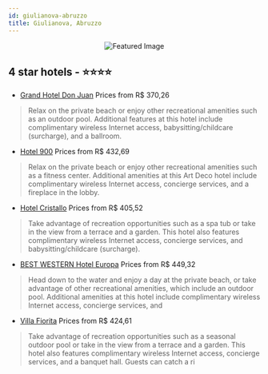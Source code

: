 ```yaml
---
id: giulianova-abruzzo
title: Giulianova, Abruzzo
---
```


<center><img src="https://i.travelapi.com/hotels/2000000/1930000/1921300/1921218/79291159_b.jpg" alt="Featured Image" /></center>


##  4 star hotels - ⭐️⭐️⭐️⭐️

-    [Grand Hotel Don Juan](https://us.hurb.com/hotels/giulianova/grand-hotel-don-juan-JNP-JP781129?cmp=18055) Prices from R$ 370,26
   > Relax on the private beach or enjoy other recreational amenities such as an outdoor pool. Additional features at this hotel include complimentary wireless Internet access, babysitting/childcare (surcharge), and a ballroom.
-    [Hotel 900](https://us.hurb.com/hotels/giulianova/hotel-900-JNP-JP992545?cmp=18055) Prices from R$ 432,69
   > Relax on the private beach or enjoy other recreational amenities such as a fitness center. Additional amenities at this Art Deco hotel include complimentary wireless Internet access, concierge services, and a fireplace in the lobby.
-    [Hotel Cristallo](https://us.hurb.com/hotels/giulianova/hotel-cristallo-JNP-JP643146?cmp=18055) Prices from R$ 405,52
   > Take advantage of recreation opportunities such as a spa tub or take in the view from a terrace and a garden. This hotel also features complimentary wireless Internet access, concierge services, and babysitting/childcare (surcharge).
-    [BEST WESTERN Hotel Europa](https://us.hurb.com/hotels/giulianova/best-western-hotel-europa-JNP-JP072638?cmp=18055) Prices from R$ 449,32
   > Head down to the water and enjoy a day at the private beach, or take advantage of other recreational amenities, which include an outdoor pool. Additional amenities at this hotel include complimentary wireless Internet access, concierge services, and 
-    [Villa Fiorita](https://us.hurb.com/hotels/giulianova/villa-fiorita-JNP-JP173852?cmp=18055) Prices from R$ 424,61
   > Take advantage of recreation opportunities such as a seasonal outdoor pool or take in the view from a terrace and a garden. This hotel also features complimentary wireless Internet access, concierge services, and a banquet hall. Guests can catch a ri
